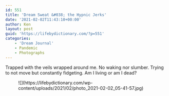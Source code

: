 ```yaml
---
id: 551
title: 'Dream Sweat &#038; the Hypnic Jerks'
date: '2021-02-02T11:43:10+00:00'
author: Ken
layout: post
guid: 'https://lifebydictionary.com/?p=551'
categories:
    - 'Dream Journal'
    - Pandemic
    - Photographs
---
```


Trapped with the veils wrapped around me. No waking nor slumber. Trying to not move but constantly fidgeting. Am I living or am I dead?

<figure class="wp-block-image size-large">![](https://lifebydictionary.com/wp-content/uploads/2021/02/photo_2021-02-02_05-41-57.jpg)</figure>